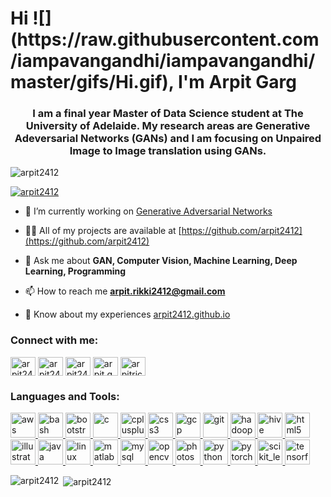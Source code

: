 
<h1>Hi ![](https://raw.githubusercontent.com/iampavangandhi/iampavangandhi/master/gifs/Hi.gif), I'm Arpit Garg</h1>
<h3 align="center">I am a final year Master of Data Science student at The University of Adelaide. My research areas are Generative Adeversarial Networks (GANs) and I am focusing on Unpaired Image to Image translation using GANs.</h3>

<p align="left"> <img src="https://komarev.com/ghpvc/?username=arpit2412&label=Profile%20views&color=0e75b6&style=flat" alt="arpit2412" /> </p>

<p align="left"> <a href="https://github.com/ryo-ma/github-profile-trophy"><img src="https://github-profile-trophy.vercel.app/?username=arpit2412" alt="arpit2412" /></a> </p>

- 🔭 I’m currently working on [Generative Adversarial Networks](https://github.com/arpit2412/Generative-Adversarial-Network-)

- 👨‍💻 All of my projects are available at [https://github.com/arpit2412](https://github.com/arpit2412)

- 💬 Ask me about **GAN, Computer Vision, Machine Learning, Deep Learning, Programming**

- 📫 How to reach me **arpit.rikki2412@gmail.com**

- 📄 Know about my experiences [arpit2412.github.io](arpit2412.github.io)

<h3 align="left">Connect with me:</h3>
<p align="left">
<a href="https://twitter.com/arpit2412" target="blank"><img align="center" src="https://cdn.jsdelivr.net/npm/simple-icons@3.0.1/icons/twitter.svg" alt="arpit2412" height="30" width="40" /></a>
<a href="https://linkedin.com/in/arpit2412" target="blank"><img align="center" src="https://cdn.jsdelivr.net/npm/simple-icons@3.0.1/icons/linkedin.svg" alt="arpit2412" height="30" width="40" /></a>
<a href="https://kaggle.com/arpit2412" target="blank"><img align="center" src="https://cdn.jsdelivr.net/npm/simple-icons@3.0.1/icons/kaggle.svg" alt="arpit2412" height="30" width="40" /></a>
<a href="https://fb.com/arpit.garg.39395" target="blank"><img align="center" src="https://cdn.jsdelivr.net/npm/simple-icons@3.0.1/icons/facebook.svg" alt="arpit.garg.39395" height="30" width="40" /></a>
<a href="https://instagram.com/arpitrick" target="blank"><img align="center" src="https://cdn.jsdelivr.net/npm/simple-icons@3.0.1/icons/instagram.svg" alt="arpitrick" height="30" width="40" /></a>
</p>

<h3 align="left">Languages and Tools:</h3>
<p align="left"> <a href="https://aws.amazon.com" target="_blank"> <img src="https://devicons.github.io/devicon/devicon.git/icons/amazonwebservices/amazonwebservices-original-wordmark.svg" alt="aws" width="40" height="40"/> </a> <a href="https://www.gnu.org/software/bash/" target="_blank"> <img src="https://www.vectorlogo.zone/logos/gnu_bash/gnu_bash-icon.svg" alt="bash" width="40" height="40"/> </a> <a href="https://getbootstrap.com" target="_blank"> <img src="https://devicons.github.io/devicon/devicon.git/icons/bootstrap/bootstrap-plain.svg" alt="bootstrap" width="40" height="40"/> </a> <a href="https://www.cprogramming.com/" target="_blank"> <img src="https://devicons.github.io/devicon/devicon.git/icons/c/c-original.svg" alt="c" width="40" height="40"/> </a> <a href="https://www.w3schools.com/cpp/" target="_blank"> <img src="https://devicons.github.io/devicon/devicon.git/icons/cplusplus/cplusplus-original.svg" alt="cplusplus" width="40" height="40"/> </a> <a href="https://www.w3schools.com/css/" target="_blank"> <img src="https://devicons.github.io/devicon/devicon.git/icons/css3/css3-original-wordmark.svg" alt="css3" width="40" height="40"/> </a> <a href="https://cloud.google.com" target="_blank"> <img src="https://www.vectorlogo.zone/logos/google_cloud/google_cloud-icon.svg" alt="gcp" width="40" height="40"/> </a> <a href="https://git-scm.com/" target="_blank"> <img src="https://www.vectorlogo.zone/logos/git-scm/git-scm-icon.svg" alt="git" width="40" height="40"/> </a> <a href="https://hadoop.apache.org/" target="_blank"> <img src="https://www.vectorlogo.zone/logos/apache_hadoop/apache_hadoop-icon.svg" alt="hadoop" width="40" height="40"/> </a> <a href="https://hive.apache.org/" target="_blank"> <img src="https://www.vectorlogo.zone/logos/apache_hive/apache_hive-icon.svg" alt="hive" width="40" height="40"/> </a> <a href="https://www.w3.org/html/" target="_blank"> <img src="https://devicons.github.io/devicon/devicon.git/icons/html5/html5-original-wordmark.svg" alt="html5" width="40" height="40"/> </a> <a href="https://www.adobe.com/in/products/illustrator.html" target="_blank"> <img src="https://www.vectorlogo.zone/logos/adobe_illustrator/adobe_illustrator-icon.svg" alt="illustrator" width="40" height="40"/> </a> <a href="https://www.java.com" target="_blank"> <img src="https://devicons.github.io/devicon/devicon.git/icons/java/java-original-wordmark.svg" alt="java" width="40" height="40"/> </a> <a href="https://www.linux.org/" target="_blank"> <img src="https://devicons.github.io/devicon/devicon.git/icons/linux/linux-original.svg" alt="linux" width="40" height="40"/> </a> <a href="https://www.mathworks.com/" target="_blank"> <img src="https://raw.githubusercontent.com/simple-icons/simple-icons/master/icons/mathworks.svg" alt="matlab" width="40" height="40"/> </a> <a href="https://www.mysql.com/" target="_blank"> <img src="https://devicons.github.io/devicon/devicon.git/icons/mysql/mysql-original-wordmark.svg" alt="mysql" width="40" height="40"/> </a> <a href="https://opencv.org/" target="_blank"> <img src="https://www.vectorlogo.zone/logos/opencv/opencv-icon.svg" alt="opencv" width="40" height="40"/> </a> <a href="https://www.photoshop.com/en" target="_blank"> <img src="https://devicons.github.io/devicon/devicon.git/icons/photoshop/photoshop-plain.svg" alt="photoshop" width="40" height="40"/> </a> <a href="https://www.python.org" target="_blank"> <img src="https://devicons.github.io/devicon/devicon.git/icons/python/python-original.svg" alt="python" width="40" height="40"/> </a> <a href="https://pytorch.org/" target="_blank"> <img src="https://www.vectorlogo.zone/logos/pytorch/pytorch-icon.svg" alt="pytorch" width="40" height="40"/> </a> <a href="https://scikit-learn.org/" target="_blank"> <img src="https://upload.wikimedia.org/wikipedia/commons/0/05/Scikit_learn_logo_small.svg" alt="scikit_learn" width="40" height="40"/> </a> <a href="https://www.tensorflow.org" target="_blank"> <img src="https://www.vectorlogo.zone/logos/tensorflow/tensorflow-icon.svg" alt="tensorflow" width="40" height="40"/> </a> </p>

<p><img align="left" src="https://github-readme-stats.vercel.app/api/top-langs?username=arpit2412&show_icons=true&locale=en&layout=compact" alt="arpit2412" /></p>

<p>&nbsp;<img align="center" src="https://github-readme-stats.vercel.app/api?username=arpit2412&show_icons=true&locale=en" alt="arpit2412" /></p>


